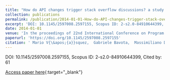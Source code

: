```yaml
---
title: "How do API changes trigger stack overflow discussions? a study on the Android SDK"
collection: publications
permalink: /publication/2014-01-01-How-do-API-changes-trigger-stack-overflow-discussions-a-study-on-the-Android-SDK
excerpt: 'DOI: 10.1145/2597008.2597155, Scopus ID: 2-s2.0-84910644399, Cited by: 61'
date: 2014-01-01
venue: 'In the proceedings of 22nd International Conference on Program Comprehension, ICPC 2014, Hyderabad, India, June 2-3, 2014'
paperurl: 'https://doi.org/10.1145/2597008.2597155'
citation: ' Mario V{\&apos;{a}}squez,  Gabriele Bavota,  Massimiliano Di,  Rocco Oliveto,  Denys Poshyvanyk, &quot;How do API changes trigger stack overflow discussions? a study on the Android SDK.&quot; In the proceedings of 22nd International Conference on Program Comprehension, ICPC 2014, Hyderabad, India, June 2-3, 2014, 2014.'
---
```

DOI: 10.1145/2597008.2597155, Scopus ID: 2-s2.0-84910644399, Cited by: 61

[Access paper here](https://doi.org/10.1145/2597008.2597155){:target="_blank"}
